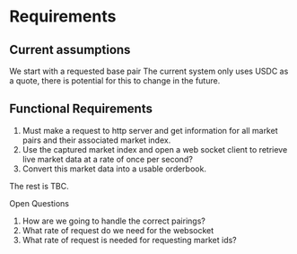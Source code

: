 # Requirements

## Current assumptions

We start with a requested base pair
The current system only uses USDC as a quote, there is potential for this to change in the future.

## Functional Requirements

1. Must make a request to http server and get information for all market pairs and their associated market index.
2. Use the captured market index and open a web socket client to retrieve live market data at a rate of once per second? 
3. Convert this market data into a usable orderbook.

The rest is TBC.

Open Questions

1. How are we going to handle the correct pairings?
2. What rate of request do we need for the websocket
3. What rate of request is needed for requesting market ids?
